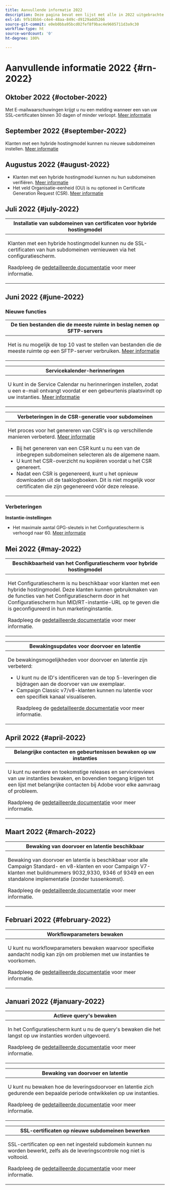 ```yaml
---
title: Aanvullende informatie 2022
description: Deze pagina bevat een lijst met alle in 2022 uitgebrachte releases van het configuratiescherm.
exl-id: 9fb18bb6-c4e4-48aa-849c-d9129add5266
source-git-commit: e0eb0bba95bcd02fef8f9bac4e9605711d3a9c30
workflow-type: ht
source-wordcount: '0'
ht-degree: 100%

---
```


# Aanvullende informatie 2022 {#rn-2022}

## Oktober 2022 {#october-2022}

Met E-mailwaarschuwingen krijgt u nu een melding wanneer een van uw SSL-certificaten binnen 30 dagen of minder verloopt. [Meer informatie](../performance-monitoring/using/email-alerting.md)

## September 2022 {#september-2022}

Klanten met een hybride hostingmodel kunnen nu nieuwe subdomeinen instellen. [Meer informatie](../subdomains-certificates/using/setting-up-new-subdomain.md)

## Augustus 2022 {#august-2022}

* Klanten met een hybride hostingmodel kunnen nu hun subdomeinen verifiëren. [Meer informatie](../subdomains-certificates/using/monitoring-subdomains.md)
* Het veld Organisatie-eenheid (OU) is nu optioneel in Certificate Generation Request (CSR). [Meer informatie](../subdomains-certificates/using/renewing-subdomain-certificate.md)

## Juli 2022 {#july-2022}

<table>
<thead>
<tr>
<th><strong>Installatie van subdomeinen van certificaten voor hybride hostingmodel</strong><br/></th>
</tr>
</thead>
<tbody>
<tr>
<td>
<p><p>Klanten met een hybride hostingmodel kunnen nu de SSL-certificaten van hun subdomeinen vernieuwen via het configuratiescherm.</p><p>Raadpleeg de <a href="../subdomains-certificates/using/renewing-subdomain-certificate.md">gedetailleerde documentatie</a> voor meer informatie.</p>
</td>
</tr>
</tbody>
</table>

## Juni 2022 {#june-2022}

### Nieuwe functies

<table>
<thead>
<tr>
<th><strong>De tien bestanden die de meeste ruimte in beslag nemen op SFTP-servers</strong><br/></th>
</tr>
</thead>
<tbody>
<tr>
<td>
<p>Het is nu mogelijk de top 10 vast te stellen van bestanden die de meeste ruimte op een SFTP-server verbruiken. <a href="../sftp/using/sftp-storage-management.md">Meer informatie</a></p>
</td>
</tr>
</tbody>
</table>

<table>
<thead>
<tr>
<th><strong>Servicekalender-herinneringen</strong><br/></th>
</tr>
</thead>
<tbody>
<tr>
<td>
<p>U kunt in de Service Calendar nu herinneringen instellen, zodat u een e-mail ontvangt voordat er een gebeurtenis plaatsvindt op uw instanties. <a href="../service-events/service-events.md">Meer informatie</a></p>
</td>
</tr>
</tbody>
</table>

<table>
<thead>
<tr>
<th><strong>Verbeteringen in de CSR-generatie voor subdomeinen</strong><br/></th>
</tr>
</thead>
<tbody>
<tr>
<td>
<p>Het proces voor het genereren van CSR's is op verschillende manieren verbeterd. <a href="../subdomains-certificates/using/renewing-subdomain-certificate.md">Meer informatie</a></p><ul><li>Bij het genereren van een CSR kunt u nu een van de inbegrepen subdomeinen selecteren als de algemene naam.</li><li>U kunt het CSR-overzicht nu kopiëren voordat u het CSR genereert.</li><li>Nadat een CSR is gegenereerd, kunt u het opnieuw downloaden uit de taaklogboeken. Dit is niet mogelijk voor certificaten die zijn gegenereerd vóór deze release.</li></ul><p>

</td>
</tr>
</tbody>
</table>

### Verbeteringen

**Instantie-instellingen**

* Het maximale aantal GPG-sleutels in het Configuratiescherm is verhoogd naar 60. [Meer informatie](../instances-settings/using/gpg-keys-management.md)

## Mei 2022 {#may-2022}

<table>
<thead>
<tr>
<th><strong>Beschikbaarheid van het Configuratiescherm voor hybride hostingmodel</strong><br/></th>
</tr>
</thead>
<tbody>
<tr>
<td>
<p>Het Configuratiescherm is nu beschikbaar voor klanten met een hybride hostingmodel. Deze klanten kunnen gebruikmaken van de functies van het Configuratiescherm door in het Configuratiescherm hun MID/RT-instantie-URL op te geven die is geconfigureerd in hun marketinginstantie.</p><p>Raadpleeg de <a href="../instances-settings/using/external-accounts.md">gedetailleerde documentatie</a> voor meer informatie.</p>
</td>
</tr>
</tbody>
</table>

<table>
<thead>
<tr>
<th><strong>Bewakingsupdates voor doorvoer en latentie</strong><br/></th>
</tr>
</thead>
<tbody>
<tr>
<td>
<p>De bewakingsmogelijkheden voor doorvoer en latentie zijn verbeterd:<ul><li>U kunt nu de ID's identificeren van de top 5-leveringen die bijdragen aan de doorvoer van uw exemplaar.</li><li>Campaign Classic v7/v8-klanten kunnen nu latentie voor een specifiek kanaal visualiseren.</p></li><p>Raadpleeg de <a href="../performance-monitoring/using/throughputs-latencies.md">gedetailleerde documentatie</a> voor meer informatie.</p>
</td>
</tr>
</tbody>
</table>


## April 2022 {#april-2022}

<table>
<thead>
<tr>
<th><strong>Belangrijke contacten en gebeurtenissen bewaken op uw instanties</strong><br/></th>
</tr>
</thead>
<tbody>
<tr>
<td>
<p>U kunt nu eerdere en toekomstige releases en servicereviews van uw instanties bewaken, en bovendien toegang krijgen tot een lijst met belangrijke contacten bij Adobe voor elke aanvraag of probleem.</p><p>Raadpleeg de <a href="../service-events/service-events.md">gedetailleerde documentatie</a> voor meer informatie.</p>
</td>
</tr>
</tbody>
</table>

## Maart 2022 {#march-2022}

<table>
<thead>
<tr>
<th><strong>Bewaking van doorvoer en latentie beschikbaar</strong><br/></th>
</tr>
</thead>
<tbody>
<tr>
<td>
<p>Bewaking van doorvoer en latentie is beschikbaar voor alle Campaign Standard- en v8-klanten en voor Campaign V7-klanten met buildnummers 9032,9330, 9346 of 9349 en een standalone implementatie (zonder tussenkomst).</p><p>Raadpleeg de <a href="../performance-monitoring/using/throughputs-latencies.md">gedetailleerde documentatie</a> voor meer informatie.</p>
</td>
</tr>
</tbody>
</table>

## Februari 2022 {#february-2022}

<table>
<thead>
<tr>
<th><strong>Workflowparameters bewaken</strong><br/></th>
</tr>
</thead>
<tbody>
<tr>
<td>
<p>U kunt nu workflowparameters bewaken waarvoor specifieke aandacht nodig kan zijn om problemen met uw instanties te voorkomen. </p><p>Raadpleeg de <a href="../performance-monitoring/using/workflow-monitoring.md">gedetailleerde documentatie</a> voor meer informatie.</p>
</td>
</tr>
</tbody>
</table>

## Januari 2022 {#january-2022}

<table>
<thead>
<tr>
<th><strong>Actieve query's bewaken</strong><br/></th>
</tr>
</thead>
<tbody>
<tr>
<td>
<p>In het Configuratiescherm kunt u nu de query's bewaken die het langst op uw instanties worden uitgevoerd.</p><p>Raadpleeg de <a href="../performance-monitoring/using/database-active-queries.md">gedetailleerde documentatie</a> voor meer informatie.</p>
</td>
</tr>
</tbody>
</table>

<table>
<thead>
<tr>
<th><strong>Bewaking van doorvoer en latentie</strong><br/></th>
</tr>
</thead>
<tbody>
<tr>
<td>
<p>U kunt nu bewaken hoe de leveringsdoorvoer en latentie zich gedurende een bepaalde periode ontwikkelen op uw instanties.</p><p>Raadpleeg de <a href="../performance-monitoring/using/throughputs-latencies.md">gedetailleerde documentatie</a> voor meer informatie.</p>
</td>
</tr>
</tbody>
</table>

<table>
<thead>
<tr>
<th><strong>SSL-certificaten op nieuwe subdomeinen bewerken</strong><br/></th>
</tr>
</thead>
<tbody>
<tr>
<td>
<p>SSL-certificaten op een net ingesteld subdomein kunnen nu worden bewerkt, zelfs als de leveringscontrole nog niet is voltooid.</p><p>Raadpleeg de <a href="../subdomains-certificates/using/renewing-subdomain-certificate.md">gedetailleerde documentatie</a> voor meer informatie.</p>
</td>
</tr>
</tbody>
</table>
